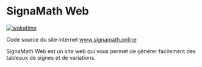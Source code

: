 # SignaMath Web

[![wakatime](https://wakatime.com/badge/user/b8ecff52-7743-4a1e-8b28-93fcce7c9b7d/project/018b33a2-a46e-420d-a98a-0cb50d473ed9.svg)](https://wakatime.com/badge/user/b8ecff52-7743-4a1e-8b28-93fcce7c9b7d/project/018b33a2-a46e-420d-a98a-0cb50d473ed9)

Code source du site internet <a href="https://www.signamath.online" target="_bank">www.signamath.online</a>

SignaMath Web est un site web qui vous permet de générer facilement des tableaux de signes et de variations.
